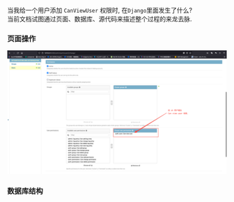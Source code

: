 当我给一个用户添加 `CanViewUser` 权限时, 在`Django`里面发生了什么?   
当前文档试图通过页面、数据库、源代码来描述整个过程的来龙去脉.

### 页面操作

<img src="./imgs/img.png" alt="drawing" width="600"/>

### 数据库结构
